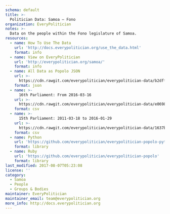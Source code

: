 ```yaml
---
schema: default
title: >-
  Politician Data: Samoa — Fono
organization: EveryPolitician
notes: >-
  Data on the people within the Fono legislature of Samoa.
resources:
  - name: How To Use The Data
    url: 'http://docs.everypolitician.org/use_the_data.html'
    format: info
  - name: View on EveryPolitician
    url: 'http://everypolitician.org/samoa/'
    format: info
  - name: All Data as Popolo JSON
    url: >-
      https://cdn.rawgit.com/everypolitician/everypolitician-data/b2dff8619cca3277d5abf11007db3f597cf4c7cc/data/Samoa/Parliament/ep-popolo-v1.0.json
    format: json
  - name: >-
      16th Parliament: From 2016-03-16
    url: >-
      https://cdn.rawgit.com/everypolitician/everypolitician-data/e0698c66a8deb850d0991a96c0de284ae42713e1/data/Samoa/Parliament/term-16.csv
    format: csv
  - name: >-
      15th Parliament: 2011-03-18 to 2016-01-29
    url: >-
      https://cdn.rawgit.com/everypolitician/everypolitician-data/1637b7eff2ae081bebb632f72780d36c021cba05/data/Samoa/Parliament/term-15.csv
    format: csv
  - name: Python
    url: 'https://github.com/everypolitician/everypolitician-popolo-python'
    format: library
  - name: Ruby
    url: 'https://github.com/everypolitician/everypolitician-popolo'
    format: library
last_modified: 2017-08-07T05:23:08
license: ''
category:
  - Samoa
  - People
  - Groups & Bodies
maintainer: EveryPolitician
maintainer_email: team@everypolitician.org
more_info: http://docs.everypolitician.org
---
```


